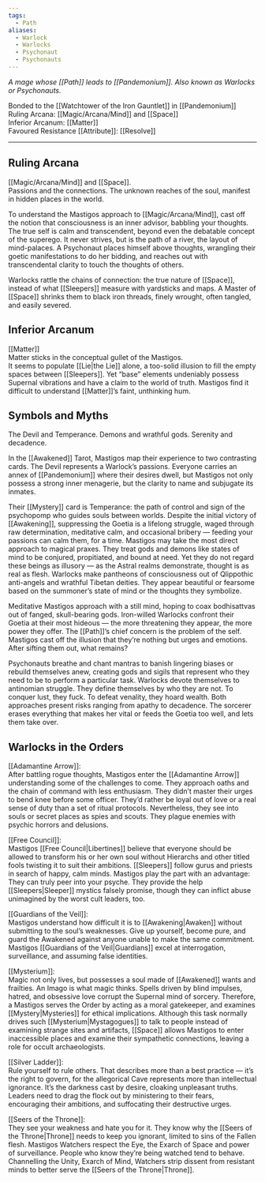 ```yaml
---
tags:
  - Path
aliases:
  - Warlock
  - Warlocks
  - Psychonaut
  - Psychonauts
---
```


_A mage whose [[Path]] leads to [[Pandemonium]]. Also known as Warlocks or Psychonauts._

Bonded to the [[Watchtower of the Iron Gauntlet]] in [[Pandemonium]]\
Ruling Arcana: [[Magic/Arcana/Mind]] and [[Space]]\
Inferior Arcanum: [[Matter]]\
Favoured Resistance [[Attribute]]: [[Resolve]]  

---

## Ruling Arcana

[[Magic/Arcana/Mind]] and [[Space]].\
Passions and the connections. The unknown reaches of the soul, manifest in hidden places in the world. 

To understand the Mastigos approach to [[Magic/Arcana/Mind]], cast off the notion that consciousness is an inner advisor, babbling your thoughts. The true self is calm and transcendent, beyond even the debatable concept of the superego. It never strives, but is the path of a river, the layout of mind-palaces. A Psychonaut places himself above thoughts, wrangling their goetic manifestations to do her bidding, and reaches out with transcendental clarity to touch the thoughts of others. 

Warlocks rattle the chains of connection: the true nature of [[Space]], instead of what [[Sleepers]] measure with yardsticks and maps. A Master of [[Space]] shrinks them to black iron threads, finely wrought, often tangled, and easily severed.

## Inferior Arcanum

[[Matter]]\
Matter sticks in the conceptual gullet of the Mastigos.\
It seems to populate [[Lie|the Lie]] alone, a too-solid illusion to fill the empty spaces between [[Sleepers]]. Yet “base” elements undeniably possess Supernal vibrations and have a claim to the world of truth. Mastigos find it difficult to understand [[Matter]]’s faint, unthinking hum.

## Symbols and Myths

The Devil and Temperance. Demons and wrathful gods. Serenity and decadence. 

In the [[Awakened]] Tarot, Mastigos map their experience to two contrasting cards. The Devil represents a Warlock’s passions. Everyone carries an annex of [[Pandemonium]] where their desires dwell, but Mastigos not only possess a strong inner menagerie, but the clarity to name and subjugate its inmates. 

Their [[Mystery]] card is Temperance: the path of control and sign of the psychopomp who guides souls between worlds. Despite the initial victory of [[Awakening]], suppressing the Goetia is a lifelong struggle, waged through raw determination, meditative calm, and occasional bribery — feeding your passions can calm them, for a time. Mastigos may take the most direct approach to magical praxes. They treat gods and demons like states of mind to be conjured, propitiated, and bound at need. Yet they do not regard these beings as illusory — as the Astral realms demonstrate, thought is as real as flesh. Warlocks make pantheons of consciousness out of Qlippothic anti-angels and wrathful Tibetan deities. They appear beautiful or fearsome based on the summoner’s state of mind or the thoughts they symbolize. 

Meditative Mastigos approach with a still mind, hoping to coax bodhisattvas out of fanged, skull-bearing gods. Iron-willed Warlocks confront their Goetia at their most hideous — the more threatening they appear, the more power they offer. The [[Path]]’s chief concern is the problem of the self. Mastigos cast off the illusion that they’re nothing but urges and emotions. After sifting them out, what remains? 

Psychonauts breathe and chant mantras to banish lingering biases or rebuild themselves anew, creating gods and sigils that represent who they need to be to perform a particular task. Warlocks devote themselves to antinomian struggle. They define themselves by who they are not. To conquer lust, they fuck. To defeat venality, they hoard wealth. Both approaches present risks ranging from apathy to decadence. The sorcerer erases everything that makes her vital or feeds the Goetia too well, and lets them take over.

## Warlocks in the Orders

[[Adamantine Arrow]]:\
After battling rogue thoughts, Mastigos enter the [[Adamantine Arrow]] understanding some of the challenges to come. They approach oaths and the chain of command with less enthusiasm. They didn’t master their urges to bend knee before some officer. They’d rather be loyal out of love or a real sense of duty than a set of ritual protocols. Nevertheless, they see into souls or secret places as spies and scouts. They plague enemies with psychic horrors and delusions.

[[Free Council]]:\
Mastigos [[Free Council|Libertines]] believe that everyone should be allowed to transform his or her own soul without Hierarchs and other titled fools twisting it to suit their ambitions. [[Sleepers]] follow gurus and priests in search of happy, calm minds. Mastigos play the part with an advantage: They can truly peer into your psyche. They provide the help [[Sleepers|Sleeper]] mystics falsely promise, though they can inflict abuse unimagined by the worst cult leaders, too.

[[Guardians of the Veil]]:\
Mastigos understand how difficult it is to [[Awakening|Awaken]] without submitting to the soul’s weaknesses. Give up yourself, become pure, and guard the Awakened against anyone unable to make the same commitment. Mastigos [[Guardians of the Veil|Guardians]] excel at interrogation, surveillance, and assuming false identities.

[[Mysterium]]:\
Magic not only lives, but possesses a soul made of [[Awakened]] wants and frailties. An Imago is what magic thinks. Spells driven by blind impulses, hatred, and obsessive love corrupt the Supernal mind of sorcery. Therefore, a Mastigos serves the Order by acting as a moral gatekeeper, and examines [[Mystery|Mysteries]] for ethical implications. Although this task normally drives such [[Mysterium|Mystagogues]] to talk to people instead of examining strange sites and artifacts, [[Space]] allows Mastigos to enter inaccessible places and examine their sympathetic connections, leaving a role for occult archaeologists.

[[Silver Ladder]]:\
Rule yourself to rule others. That describes more than a best practice — it’s the right to govern, for the allegorical Cave represents more than intellectual ignorance. It’s the darkness cast by desire, cloaking unpleasant truths. Leaders need to drag the flock out by ministering to their fears, encouraging their ambitions, and suffocating their destructive urges.

[[Seers of the Throne]]:\
They see your weakness and hate you for it. They know why the [[Seers of the Throne|Throne]] needs to keep you ignorant, limited to sins of the Fallen flesh. Mastigos Watchers respect the Eye, the Exarch of Space and power of surveillance. People who know they’re being watched tend to behave. Channelling the Unity, Exarch of Mind, Watchers strip dissent from resistant minds to better serve the [[Seers of the Throne|Throne]].
